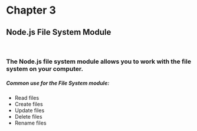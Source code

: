 # Chapter 3

## Node.js File System Module

<br />

<h3>The Node.js file system module allows you to work with the file system on your computer.</h3>
<h5>Common use for the File System module:</h5>
<ul>
    <li>Read files</li>
    <li>Create files</li>
    <li>Update files</li>
    <li>Delete files</li>
    <li>Rename files</li>
</ul>